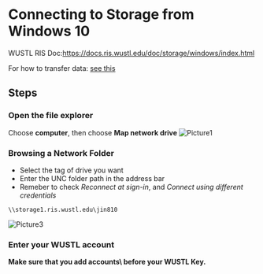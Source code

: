 # Connecting to Storage from Windows 10

WUSTL RIS Doc:https://docs.ris.wustl.edu/doc/storage/windows/index.html

For how to transfer data: [see this](https://github.com/jinlab-washu/Jin-lab.manual/blob/master/transferring_files/connect_Storage1_to_Mac.md)

## Steps
### Open the file explorer 
Choose **computer**, then choose **Map network drive**
![Picture1](https://user-images.githubusercontent.com/86803803/135336905-5b9dcde9-1ded-42dc-a1a2-84d0667ce52f.png)

### Browsing a Network Folder
- Select the tag of drive you want
- Enter the UNC folder path in the address bar
- Remeber to check *Reconnect at sign-in*, and *Connect using different credentials*
```
\\storage1.ris.wustl.edu\jin810
```
![Picture3](https://user-images.githubusercontent.com/86803803/135337344-08eadd5c-4f8e-4baa-99aa-02af7136a886.png)

### Enter your WUSTL account
**Make sure that you add accounts\ before your WUSTL Key.**
